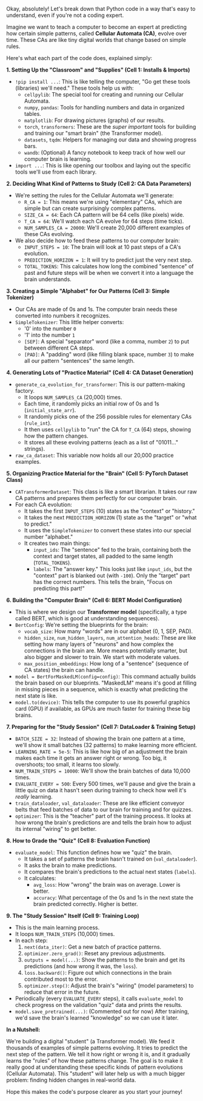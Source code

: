 Okay, absolutely! Let's break down that Python code in a way that's easy to understand, even if you're not a coding expert.

Imagine we want to teach a computer to become an expert at predicting how certain simple patterns, called **Cellular Automata (CA)**, evolve over time. These CAs are like tiny digital worlds that change based on simple rules.

Here's what each part of the code does, explained simply:

**1. Setting Up the "Classroom" and "Supplies" (Cell 1: Installs & Imports)**

*   `!pip install ...`: This is like telling the computer, "Go get these tools (libraries) we'll need." These tools help us with:
    *   `cellpylib`: The special tool for creating and running our Cellular Automata.
    *   `numpy`, `pandas`: Tools for handling numbers and data in organized tables.
    *   `matplotlib`: For drawing pictures (graphs) of our results.
    *   `torch`, `transformers`: These are the *super important* tools for building and training our "smart brain" (the Transformer model).
    *   `datasets`, `tqdm`: Helpers for managing our data and showing progress bars.
    *   `wandb`: (Optional) A fancy notebook to keep track of how well our computer brain is learning.
*   `import ...`: This is like opening our toolbox and laying out the specific tools we'll use from each library.

**2. Deciding What Kind of Patterns to Study (Cell 2: CA Data Parameters)**

*   We're setting the rules for the Cellular Automata we'll generate:
    *   `R_CA = 1`: This means we're using "elementary" CAs, which are simple but can create surprisingly complex patterns.
    *   `SIZE_CA = 64`: Each CA pattern will be 64 cells (like pixels) wide.
    *   `T_CA = 64`: We'll watch each CA evolve for 64 steps (time ticks).
    *   `NUM_SAMPLES_CA = 20000`: We'll create 20,000 different examples of these CAs evolving.
*   We also decide how to feed these patterns to our computer brain:
    *   `INPUT_STEPS = 10`: The brain will look at 10 past steps of a CA's evolution.
    *   `PREDICTION_HORIZON = 1`: It will try to predict just the very next step.
    *   `TOTAL_TOKENS`: This calculates how long the combined "sentence" of past and future steps will be when we convert it into a language the brain understands.

**3. Creating a Simple "Alphabet" for Our Patterns (Cell 3: Simple Tokenizer)**

*   Our CAs are made of 0s and 1s. The computer brain needs these converted into numbers it recognizes.
*   `SimpleTokenizer`: This little helper converts:
    *   '0' into the number `0`
    *   '1' into the number `1`
    *   `[SEP]`: A special "separator" word (like a comma, number `2`) to put between different CA steps.
    *   `[PAD]`: A "padding" word (like filling blank space, number `3`) to make all our pattern "sentences" the same length.

**4. Generating Lots of "Practice Material" (Cell 4: CA Dataset Generation)**

*   `generate_ca_evolution_for_transformer`: This is our pattern-making factory.
    *   It loops `NUM_SAMPLES_CA` (20,000) times.
    *   Each time, it randomly picks an initial row of 0s and 1s (`initial_state_arr`).
    *   It randomly picks one of the 256 possible rules for elementary CAs (`rule_int`).
    *   It then uses `cellpylib` to "run" the CA for `T_CA` (64) steps, showing how the pattern changes.
    *   It stores all these evolving patterns (each as a list of "01011..." strings).
*   `raw_ca_dataset`: This variable now holds all our 20,000 practice examples.

**5. Organizing Practice Material for the "Brain" (Cell 5: PyTorch Dataset Class)**

*   `CATransformerDataset`: This class is like a smart librarian. It takes our raw CA patterns and prepares them perfectly for our computer brain.
*   For each CA evolution:
    *   It takes the first `INPUT_STEPS` (10) states as the "context" or "history."
    *   It takes the next `PREDICTION_HORIZON` (1) state as the "target" or "what to predict."
    *   It uses the `SimpleTokenizer` to convert these states into our special number "alphabet."
    *   It creates two main things:
        *   `input_ids`: The "sentence" fed to the brain, containing both the context and target states, all padded to the same length (`TOTAL_TOKENS`).
        *   `labels`: The "answer key." This looks just like `input_ids`, but the "context" part is blanked out (with `-100`). Only the "target" part has the correct numbers. This tells the brain, "Focus on predicting this part!"

**6. Building the "Computer Brain" (Cell 6: BERT Model Configuration)**

*   This is where we design our **Transformer model** (specifically, a type called BERT, which is good at understanding sequences).
*   `BertConfig`: We're setting the blueprints for the brain:
    *   `vocab_size`: How many "words" are in our alphabet (0, 1, SEP, PAD).
    *   `hidden_size`, `num_hidden_layers`, `num_attention_heads`: These are like setting how many layers of "neurons" and how complex the connections in the brain are. More means potentially smarter, but also bigger and slower to train. We start with moderate values.
    *   `max_position_embeddings`: How long of a "sentence" (sequence of CA states) the brain can handle.
*   `model = BertForMaskedLM(config=config)`: This command actually builds the brain based on our blueprints. "MaskedLM" means it's good at filling in missing pieces in a sequence, which is exactly what predicting the next state is like.
*   `model.to(device)`: This tells the computer to use its powerful graphics card (GPU) if available, as GPUs are much faster for training these big brains.

**7. Preparing for the "Study Session" (Cell 7: DataLoader & Training Setup)**

*   `BATCH_SIZE = 32`: Instead of showing the brain one pattern at a time, we'll show it small batches (32 patterns) to make learning more efficient.
*   `LEARNING_RATE = 5e-5`: This is like how big of an adjustment the brain makes each time it gets an answer right or wrong. Too big, it overshoots; too small, it learns too slowly.
*   `NUM_TRAIN_STEPS = 10000`: We'll show the brain batches of data 10,000 times.
*   `EVALUATE_EVERY = 500`: Every 500 times, we'll pause and give the brain a little quiz on data it hasn't seen during training to check how well it's *really* learning.
*   `train_dataloader`, `val_dataloader`: These are like efficient conveyor belts that feed batches of data to our brain for training and for quizzes.
*   `optimizer`: This is the "teacher" part of the training process. It looks at how wrong the brain's predictions are and tells the brain how to adjust its internal "wiring" to get better.

**8. How to Grade the "Quiz" (Cell 8: Evaluation Function)**

*   `evaluate_model`: This function defines how we "quiz" the brain.
    *   It takes a set of patterns the brain hasn't trained on (`val_dataloader`).
    *   It asks the brain to make predictions.
    *   It compares the brain's predictions to the actual next states (`labels`).
    *   It calculates:
        *   `avg_loss`: How "wrong" the brain was on average. Lower is better.
        *   `accuracy`: What percentage of the 0s and 1s in the next state the brain predicted correctly. Higher is better.

**9. The "Study Session" Itself (Cell 9: Training Loop)**

*   This is the main learning process.
*   It loops `NUM_TRAIN_STEPS` (10,000) times.
*   In each step:
    1.  `next(data_iter)`: Get a new batch of practice patterns.
    2.  `optimizer.zero_grad()`: Reset any previous adjustments.
    3.  `outputs = model(...)`: Show the patterns to the brain and get its predictions (and how wrong it was, the `loss`).
    4.  `loss.backward()`: Figure out which connections in the brain contributed most to the error.
    5.  `optimizer.step()`: Adjust the brain's "wiring" (model parameters) to reduce that error in the future.
*   Periodically (every `EVALUATE_EVERY` steps), it calls `evaluate_model` to check progress on the validation "quiz" data and prints the results.
*   `model.save_pretrained(...)`: (Commented out for now) After training, we'd save the brain's learned "knowledge" so we can use it later.

**In a Nutshell:**

We're building a digital "student" (a Transformer model). We feed it thousands of examples of simple patterns evolving. It tries to predict the next step of the pattern. We tell it how right or wrong it is, and it gradually learns the "rules" of how these patterns change. The goal is to make it really good at understanding these specific kinds of pattern evolutions (Cellular Automata). This "student" will later help us with a much bigger problem: finding hidden changes in real-world data.

Hope this makes the code's purpose clearer as you start your journey!
